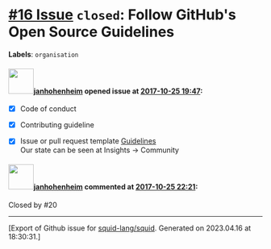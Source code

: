 # [\#16 Issue](https://github.com/squid-lang/squid/issues/16) `closed`: Follow GitHub's Open Source Guidelines
**Labels**: `organisation`


#### <img src="https://avatars.githubusercontent.com/u/9047632?u=0917c5aea8ecfb8511130afc94a68bff7f91ea20&v=4" width="50">[janhohenheim](https://github.com/janhohenheim) opened issue at [2017-10-25 19:47](https://github.com/squid-lang/squid/issues/16):

- [x] Code of conduct 
- [x] Contributing guideline
- [x] Issue or pull request template
[Guidelines](https://opensource.guide/)  
Our state can be seen at Insights -> Community


#### <img src="https://avatars.githubusercontent.com/u/9047632?u=0917c5aea8ecfb8511130afc94a68bff7f91ea20&v=4" width="50">[janhohenheim](https://github.com/janhohenheim) commented at [2017-10-25 22:21](https://github.com/squid-lang/squid/issues/16#issuecomment-339491219):

Closed by #20


-------------------------------------------------------------------------------



[Export of Github issue for [squid-lang/squid](https://github.com/squid-lang/squid). Generated on 2023.04.16 at 18:30:31.]
